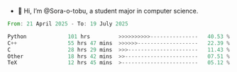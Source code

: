 - 👋 Hi, I’m @Sora-o-tobu, a student major in computer science.

<!--START_SECTION:waka-->

```rust
From: 21 April 2025 - To: 19 July 2025

Python             101 hrs         >>>>>>>>>>---------------   40.53 %
C++                55 hrs 47 mins  >>>>>>-------------------   22.39 %
C                  28 hrs 29 mins  >>>----------------------   11.43 %
Other              18 hrs 42 mins  >>-----------------------   07.51 %
TeX                12 hrs 45 mins  >------------------------   05.12 %
```

<!--END_SECTION:waka-->

<!---
<img align='center' src='https://raw.githubusercontent.com/Sora-o-tobu/Sora-o-tobu/main/OneLastSora.png' width='410px'>
--->
<!---
Sora-o-tobu/Sora-o-tobu is a ✨ special ✨ repository because its `README.md` (this file) appears on your GitHub profile.
You can click the Preview link to take a look at your changes.
--->
